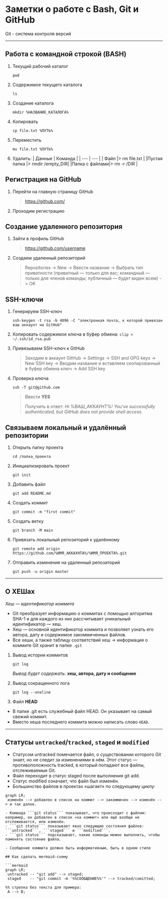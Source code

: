 # Заметки о работе с Bash, Git и GitHub
Git - система контроля версий

---

## Работа с командной строкой (BASH)
1. Текущий рабочий каталог

   ```
   pwd
   ```

3. Содержимое текущего каталога

   ```
   ls
   ```
    
4. Создание каталога
   
   ```
   mkdir %НАЗВАНИЕ_КАТАЛОГА%
   ```

5. Копировать
   
   ```
   cp file.txt %ПУТЬ%
   ```

6. Переместить
   
   ```
   mv file.txt %ПУТЬ%
   ```

7. Удалить:
   |   Данные      |   Команда        |
   |     ---       |     ---          |
   |    Файл       |> rm file.txt     |
   |Пустая папка   |> rmdir /empty_DIR|
   |Папка с файлами|> rm -r /DIR      |

## Регистрация на GitHub
1. Перейти на главную страницу GitHub
	> https://github.com/
	
2. Проходим регистрацию

## Создание удаленного репозитория

1. Зайти в профиль GitHub
   
    >https://github.com/username
	
2. Создаем удаленный репозиторий

    > Repositories -> New -> Ввести название -> Выбрать тип приватности (приватный — только для вас; командный — только для членов команды; публичный — будет виден всем) -> OK
	

## SSH-ключи
1. Генерируем SSH-ключ
    ```
    ssh-keygen -t rsa -b 4096 -C "электронная почта, к которой привязан ваш аккаунт на GitHub"
    ```
	
2. Копировать содержимое ключа в буфер обмена:
    ```clip < ~/.ssh/id_rsa.pub```
	
3. Привязываем SSH-ключ к GitHub
    > Заходим в аккаунт GitHub -> Settings -> SSH and GPG keys -> New SSH key -> Вводим название и вставляем скопированный в буфер обмена ключ -> Add SSH key
	
4. Проверка ключа
    ```
    ssh -T git@github.com
    ```
    >Ввести <b>YES</b>
    >
    >Получить в ответ: *Hi %ВАШ_АККАУНТ%! You've successfully authenticated, but GitHub does not provide shell access.*
	
## Связываем локальный и удалённый репозитории
1. Открыть папку проекта
	
    ```
    cd /папка_проекта
    ```
    
2. Инициализировать проект

    ```
    git init
    ``` 
    
3. Добавить файл
    ```
    git add README.md
    ```

4. Создать коммит

    ```
    git commit -m "first commit"
    ```

5. Создать ветку
   
    ```
    git branch -M main
    ```
    
6. Привязать локальный репозиторий к удалённому
   
    ```
    git remote add origin https://github.com/%ИМЯ_АККАУНТА%/%ИМЯ_ПРОЕКТА%.git
    ```
	
8. Отправить изменения на удаленный репозиторий

    ```
    git push -u origin master
    ```

---

## О ХЕШах
*Хеш — идентификатор коммита*

- Git преобразует информацию о коммитах с помощью алгоритма SHA-1 и для каждого из них рассчитывает уникальный идентификатор — хеш.
- Хеш — основной идентификатор коммита и позволяет узнать его автора, дату и содержимое закоммиченных файлов.
- Все хеши, а также таблицу соответствий хеш → информация о коммите Git хранит в папке ```.git```

1. Вывод истории коммитов

    ```
    git log
    ```

    *Вывод будет содержать:* **хеш, автора, дату и сообщение**

2. Вывод сокращенного лога
    ```
    git log --oneline
    ```

3. Файл **HEAD**
- В папке .git есть служебный файл HEAD. Он указывает на самый свежий коммит.
- Вместо хеша последнего коммита можно написать слово ```HEAD```.

---

## Статусы ```untracked```/```tracked```, ```staged``` и ```modified```

- Статусом untracked помечается файл, о существовании которого Git знает, но не следит за изменениями в нём. Этот статус — противоположность tracked, в который попадают все файлы, отслеживаемые Git.
- Файл переходит в статус staged после выполнения git add.
- Статус modified означает, что файл был изменён.
- Большинство файлов в проектах «шагает» по следующему циклу:
 
 ```mermaid
 graph LR;
  изменён --> добавлен в список на коммит --> закоммичен --> изменён --> и так далее.

- Команда ```git status``` показывает, что происходит с файлом: например, он добавлен в список «на коммит» или ещё вообще не отслеживается, или изменён.
- ```git status``` показывает явно следующие состояния файлов: ```untracked```, ```staged``` и ```modified```.
- ```git status``` подсказывает, какие команды можно выполнить, чтобы поменять состояние файла.

- Сообщение коммита должно быть информативным, быть в одном стиле

## Как сделать mermaid-схему

```mermaid
graph LR;
  untracked -- "git add" --> staged;
  staged    -- "git commit -m '%%СООБЩЕНИЕ%%'" --> tracked/comitted;

%% стрелка без текста для примера: 
  A --> B;
```
